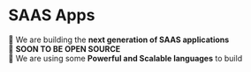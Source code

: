 # SAAS Apps

🌱 We are building the **next generation of SAAS applications**  
📢 **SOON TO BE OPEN SOURCE**  
🤝 We are using some **Powerful and Scalable languages** to build
